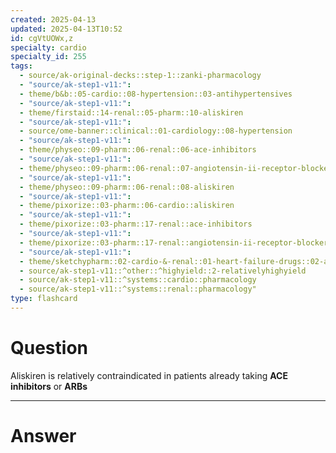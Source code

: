 ```yaml
---
created: 2025-04-13
updated: 2025-04-13T10:52
id: cgVtUOWx,z
specialty: cardio
specialty_id: 255
tags:
  - source/ak-original-decks::step-1::zanki-pharmacology
  - "source/ak-step1-v11:": 
  - theme/b&b::05-cardio::08-hypertension::03-antihypertensives
  - "source/ak-step1-v11:": 
  - theme/firstaid::14-renal::05-pharm::10-aliskiren
  - "source/ak-step1-v11:": 
  - source/ome-banner::clinical::01-cardiology::08-hypertension
  - "source/ak-step1-v11:": 
  - theme/physeo::09-pharm::06-renal::06-ace-inhibitors
  - "source/ak-step1-v11:": 
  - theme/physeo::09-pharm::06-renal::07-angiotensin-ii-receptor-blockers
  - "source/ak-step1-v11:": 
  - theme/physeo::09-pharm::06-renal::08-aliskiren
  - "source/ak-step1-v11:": 
  - theme/pixorize::03-pharm::06-cardio::aliskiren
  - "source/ak-step1-v11:": 
  - theme/pixorize::03-pharm::17-renal::ace-inhibitors
  - "source/ak-step1-v11:": 
  - theme/pixorize::03-pharm::17-renal::angiotensin-ii-receptor-blockers-(arbs)
  - "source/ak-step1-v11:": 
  - theme/sketchypharm::02-cardio-&-renal::01-heart-failure-drugs::02-ace-inhibitors,-arbs,-aliskiren
  - source/ak-step1-v11::^other::^highyield::2-relativelyhighyield
  - source/ak-step1-v11::^systems::cardio::pharmacology
  - source/ak-step1-v11::^systems::renal::pharmacology"
type: flashcard
---
```


# Question
Aliskiren is relatively contraindicated in patients already taking **ACE inhibitors** or **ARBs**

---

# Answer
